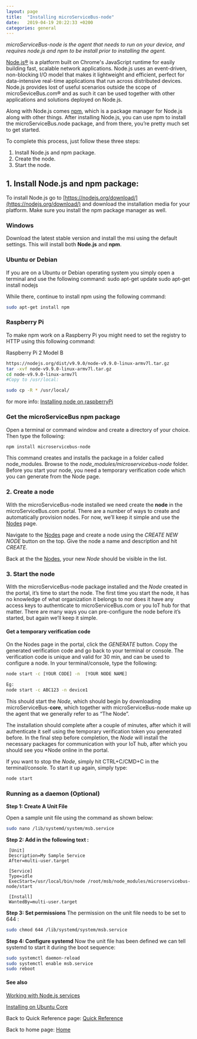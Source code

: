 ```yaml
---
layout: page
title:  "Installing microServiceBus-node"
date:   2019-04-19 20:22:33 +0200
categories: general
---
```



*microServiceBus-node is the agent that needs to run on your device, and requires node.js and npm to be install prior to installing the agent.*

[Node.js®](nodejs.org) is a platform built on Chrome's JavaScript runtime for easily building fast, scalable network applications. Node.js uses an event-driven, non-blocking I/O model that makes it lightweight and efficient, perfect for data-intensive real-time applications that run across distributed devices. Node.js provides lost of useful scenarios outside the scope of microSeviceBus.com® and as such it can be used together with other applications and solutions deployed on Node.js.

Along with Node.js comes [npm](npm.org), which is a package manager for Node.js along with other things. After installing Node.js, you can use npm to install the microServiceBus.node package, and from there, you’re pretty much set to get started.

To complete this process, just follow these three steps:

1. Install Node.js and npm package.
2. Create the node.
3. Start the node.

## 1. Install Node.js and npm package:

To install Node.js go to [https://nodejs.org/download/](https://nodejs.org/download/) and download the installation media for your platform. Make sure you install the npm package manager as well.

### Windows

Download the latest stable version and install the msi using the default settings. This will install both **Node.js** and **npm**.

### Ubuntu or Debian

If you are on a Ubuntu or Debian operating system you simply open a terminal and use the following command: 
sudo apt-get update 
sudo apt-get install nodejs 

While there, continue to install npm using the following command:

```bash
sudo apt-get install npm
```

### Raspberry Pi

To make npm work on a Raspberry Pi you might need to set the registry to HTTP using this following command:

Raspberry Pi 2 Model B  

```bash
https://nodejs.org/dist/v9.9.0/node-v9.9.0-linux-armv7l.tar.gz
tar -xvf node-v9.9.0-linux-armv7l.tar.gz
cd node-v9.9.0-linux-armv7l
#Copy to /usr/local:

sudo cp -R * /usr/local/
```

for more info: [Installing node on raspberryPi](http://blog.wia.io/installing-node-js-v4-0-0-on-a-raspberry-pi/)

### Get the microServiceBus npm package

Open a terminal or command window and create a directory of your choice. Then type the following:

```bash
npm install microservicebus-node  
```

This command creates and installs the package in a folder called node_modules. Browse to the _node_modules/microservicebus-node_ folder. 
Before you start your node, you need a temporary verification code which you can generate from the Node page.

### 2. Create a node

With the microServiceBus-node installed we need create the **node** in the microServiceBus.com portal. There are a number of ways to create and automatically provision nodes.
For now, we’ll keep it simple and use the [Nodes](/Nodes) page.

Navigate to the [Nodes](/Nodes) page and create a node using the *CREATE NEW NODE* button on the top. Give the node a name and description and hit *CREATE*.

Back at the the [Nodes](/Nodes), your new *Node* should be visible in the list.

### 3. Start the node

With the microServiceBus-node package installed and the *Node* created in the portal, it’s time to start the node. The first time you start the node, it has no knowledge of what organization it belongs to nor does it have any access keys to authenticate to microServiceBus.com or you IoT hub for that matter. There are many ways you can pre-configure the node before it’s started, but again we’ll keep it simple.

#### Get a temporary verification code

On the Nodes page in the portal, click the *GENERATE* button. Copy the generated verification code and go back to your terminal or console. The verification code is unique and valid for 30 min, and can be used to configure a node.
In your terminal/console, type the following:

```bash  
node start -c [YOUR CODE] -n  [YOUR NODE NAME]

Eg:
node start -c ABC123 -n device1
```

This should start the *Node*, which should begin by downloading microServiceBus-**core**, which together with microServiceBus-node make up the agent that we generally refer to as “The Node”.

The installation should complete after a couple of minutes, after which it will authenticate it self using the temporary verification token you generated before. In the final step before completion, the *Node* will install the necessary packages for communication with your IoT hub, after which you should see you *Node online in the portal.

If you want to stop the *Node*, simply hit CTRL+C/CMD+C in the terminal/console. To start it up again, simply type:

```bash
node start
```

### Running as a daemon (Optional)

**Step 1: Create A Unit File**

Open a sample unit file using the command as shown below:

```bash
sudo nano /lib/systemd/system/msb.service
```

**Step 2: Add in the following text :**

```text
 [Unit]
 Description=My Sample Service
 After=multi-user.target

 [Service]
 Type=idle
 ExecStart=/usr/local/bin/node /root/msb/node_modules/microservicebus-node/start

 [Install]
 WantedBy=multi-user.target
```

**Step 3: Set permissions**
The permission on the unit file needs to be set to 644 :

```bash
sudo chmod 644 /lib/systemd/system/msb.service
```

**Step 4: Configure systemd**
Now the unit file has been defined we can tell systemd to start it during the boot sequence:

```bash
sudo systemctl daemon-reload
sudo systemctl enable msb.service
sudo reboot
```

#### See also

[Working with Node.js services](wiki/nodejs)

[Installing on Ubuntu Core](https://github.com/axians/microServiceBus-node/wiki/IoT-Devices)

Back to Quick Reference page: [Quick Reference](../quickReference/)

Back to home page: [Home](/)